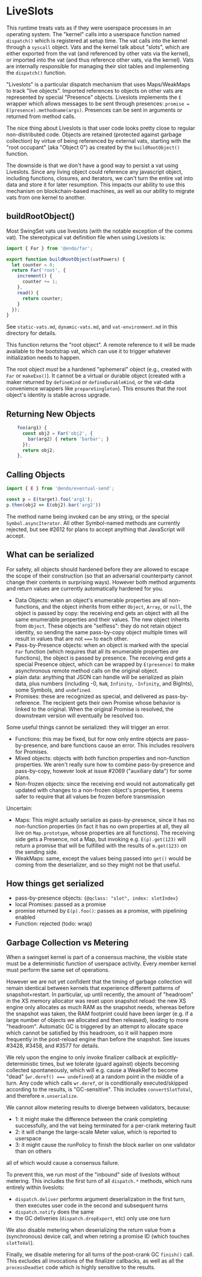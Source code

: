 # LiveSlots

This runtime treats vats as if they were userspace processes in an operating system. The "kernel" calls into a userspace function named `dispatch()` which is registered at setup time. The vat calls into the kernel through a `syscall` object. Vats and the kernel talk about "slots", which are either exported from the vat (and referenced by other vats via the kernel), or imported into the vat (and thus reference other vats, via the kernel). Vats are internally responsible for managing their slot tables and implementing the `dispatch()` function.

"Liveslots" is a particular dispatch mechanism that uses Maps/WeakMaps to track "live objects". Imported references to objects on other vats are represented by special "Presence" objects. Liveslots implements the `E` wrapper which allows messages to be sent through presences: `promise = E(presence).methodname(args)`. Presences can be sent in arguments or returned from method calls.

The nice thing about Liveslots is that user code looks pretty close to regular non-distributed code. Objects are retained (protected against garbage collection) by virtue of being referenced by external vats, starting with the "root occupant" (aka "Object 0") as created by the `buildRootObject()` function.

The downside is that we don't have a good way to persist a vat using Liveslots. Since any living object could reference any javascript object, including functions, closures, and iterators, we can't turn the entire vat into data and store it for later resumption. This impacts our ability to use this mechanism on blockchain-based machines, as well as our ability to migrate vats from one kernel to another.

## buildRootObject()

Most SwingSet vats use liveslots (with the notable exception of the comms vat). The stereotypical vat definition file when using Liveslots is:

```js
import { Far } from '@endo/far';

export function buildRootObject(vatPowers) {
  let counter = 0;
  return Far('root', {
    increment() {
      counter += 1;
    },
    read() {
      return counter;
    }
  });
}
```

See `static-vats.md`, `dynamic-vats.md`, and `vat-environment.md` in this directory for details.

This function returns the "root object". A remote reference to it will be made available to the bootstrap vat, which can use it to trigger whatever initialization needs to happen.

The root object *must* be a hardened "ephemeral" object (e.g., created with `Far` or `makeExo()`). It cannot be a virtual or durable object (created with a maker returned by `defineKind` or `defineDurableKind`, or the vat-data convenience wrappers like `prepareSingleton`). This ensures that the root object's identity is stable across upgrade.

## Returning New Objects

```js
    foo(arg1) {
      const obj2 = Far('obj2', {
        bar(arg2) { return 'barbar'; }
      });
      return obj2;
    },
```

## Calling Objects

```js
import { E } from '@endo/eventual-send';

const p = E(target).foo('arg1');
p.then(obj2 => E(obj2).bar('arg2'))
```

The method name being invoked can be any string, or the special `Symbol.asyncIterator`. All other Symbol-named methods are currently rejected, but see #2612 for plans to accept anything that JavaScript will accept.

## What can be serialized

For safety, all objects should hardened before they are allowed to escape the scope of their construction (so that an adversarial counterparty cannot change their contents in surprising ways). However both method arguments and return values are currently automatically hardened for you.

* Data Objects: when an object's enumerable properties are all non-functions, and the object inherits from either `Object`, `Array`, or `null`, the object is passed by copy: the receiving end gets an object with all the same enumerable properties and their values. The new object inherits from `Object`. These objects are "selfless": they do not retain object identity, so sending the same pass-by-copy object multiple times will result in values that are not `===` to each other.
* Pass-by-Presence objects: when an object is marked with the special `Far` function (which requires that all its enumerable properties *are* functions), the object is passed by presence. The receiving end gets a special Presence object, which can be wrapped by `E(presence)` to make asynchronous remote method calls on the original object.
* plain data: anything that JSON can handle will be serialized as plain data, plus numbers (including -0, `NaN`, `Infinity`, `-Infinity`, and BigInts), some Symbols, and `undefined`.
* Promises: these are recognized as special, and delivered as pass-by-reference. The recipient gets their own Promise whose behavior is linked to the original. When the original Promise is resolved, the downstream version will eventually be resolved too.

Some useful things cannot be serialized: they will trigger an error.

* Functions: this may be fixed, but for now only entire objects are pass-by-presence, and bare functions cause an error. This includes resolvers for Promises.
* Mixed objects: objects with both function properties and non-function properties. We aren't really sure how to combine pass-by-presence and pass-by-copy, however look at issue #2069 ("auxiliary data") for some plans.
* Non-frozen objects: since the receiving end would not automatically get updated with changes to a non-frozen object's properties, it seems safer to require that all values be frozen before transmission

Uncertain:

* Maps: This might actually serialize as pass-by-presence, since it has no non-function properties (in fact it has no own properties at all, they all live on `Map.prototype`, whose properties are all functions). The receiving side gets a Presence, not a Map, but invoking e.g. `E(p).get(123)` will return a promise that will be fulfilled with the results of `m.get(123)` on the sending side.
* WeakMaps: same, except the values being passed into `get()` would be coming from the deserializer, and so they might not be that useful.

## How things get serialized

* pass-by-presence objects: `{@qclass: "slot", index: slotIndex}`
* local Promises: passed as a promise
* promise returned by `E(p).foo()`: passes as a promise, with pipelining enabled
* Function: rejected (todo: wrap)

## Garbage Collection vs Metering

When a swingset kernel is part of a consensus machine, the visible state must be a deterministic function of userspace activity. Every member kernel must perform the same set of operations.

However we are not yet confident that the timing of garbage collection will remain identical between kernels that experience different patterns of snapshot+restart. In particular, up until recently, the amount of "headroom" in the XS memory allocator was reset upon snapshot reload: the new XS engine only allocates as much RAM as the snapshot needs, whereas before the snapshot was taken, the RAM footprint could have been larger (e.g. if a large number of objects we allocated and then released), leading to more "headroom". Automatic GC is triggered by an attempt to allocate space which cannot be satisfied by this headroom, so it will happen more frequently in the post-reload engine than before the snapshot. See issues #3428, #3458, and #3577 for details.

We rely upon the engine to only invoke finalizer callback at explicitly-deterministic times, but we tolerate (guard against) objects becoming collected spontaneously, which will e.g. cause a WeakRef to become "dead" (`wr.deref() === undefined`) at a random point in the middle of a turn. Any code which calls `wr.deref`, or is conditionally executed/skipped according to the results, is "GC-sensitive". This includes `convertSlotToVal`, and therefore `m.unserialize`.

We cannot allow metering results to diverge between validators, because:

* 1: it might make the difference between the crank completing successfully, and the vat being terminated for a per-crank metering fault
* 2: it will change the large-scale Meter value, which is reported to userspace
* 3: it might cause the runPolicy to finish the block earlier on one validator than on others

all of which would cause a consensus failure.

To prevent this, we run most of the "inbound" side of liveslots without metering. This includes the first turn of all `dispatch.*` methods, which runs entirely within liveslots:

* `dispatch.deliver` performs argument deserialization in the first turn, then executes user code in the second and subsequent turns
* `dispatch.notify` does the same
* the GC deliveries (`dispatch.dropExport`, etc) only use one turn

We also disable metering when deserializing the return value from a (synchronous) device call, and when retiring a promise ID (which touches `slotToVal`).

Finally, we disable metering for all turns of the post-crank GC `finish()` call. This excludes all invocations of the finalizer callbacks, as well as all the `processDeadSet` code which is highly sensitive to the results.
